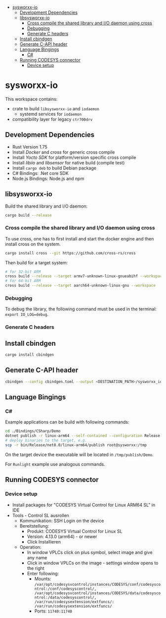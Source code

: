 <!--toc:start-->
- [sysworxx-io](#sysworxx-io)
  - [Development Dependencies](#development-dependencies)
  - [libsysworxx-io](#libsysworxx-io)
    - [Cross compile the shared library and I/O daemon using cross](#cross-compile-the-shared-library-and-io-daemon-using-cross)
    - [Debugging](#debugging)
    - [Generate C headers](#generate-c-headers)
  - [Install cbindgen](#install-cbindgen)
  - [Generate C-API header](#generate-c-api-header)
  - [Language Bingings](#language-bingings)
    - [C\#](#c)
  - [Running CODESYS connector](#running-codesys-connector)
    - [Device setup](#device-setup)
<!--toc:end-->

# sysworxx-io

This workspace contains:

- crate to build `libsysworxx-io` and `iodaemon`
  - systemd services for `iodaemon`
- compatibility layer for legacy `ctr700drv`

## Development Dependencies

- Rust Version 1.75
- Install *Docker* and *cross* for generic cross compile
- Install *Yocto SDK* for platform/version specific cross compile
- Install *libiio* and *libsensor* for native build (compile test)
- Install `cargo deb` to build Debian package
- C# Bindings: .Net core SDK
- Node.js Bindings: Node.js and npm

## libsysworxx-io

Build the shared library and I/O daemon:

~~~sh
cargo build --release
~~~

### Cross compile the shared library and I/O daemon using cross

To use cross, one has to first install and start the docker engine and then
install cross on the system.

~~~sh
cargo install cross --git https://github.com/cross-rs/cross
~~~

Then build for a target system:

~~~sh
# for 32-bit ARM
cross build --release --target armv7-unknown-linux-gnueabihf --workspace
# for 64-bit ARM
cross build --release --target aarch64-unknown-linux-gnu --workspace
~~~

### Debugging

To debug the library, the following command must be used in the terminal:
`export IO_LOG=debug`.

### Generate C headers

## Install cbindgen

~~~sh
cargo install cbindgen
~~~

## Generate C-API header

~~~sh
cbindgen --config cbindgen.toml --output <DESTINATION_PATH>/sysworxx_io.h
~~~

## Language Bingings

### C\#

Example applications can be build with following commands:

```sh
cd ./Bindings/CSharp/Demo
dotnet publish -r linux-arm64 --self-contained --configuration Release
# deploy binaries to the target, e.g.
scp -r bin/Release/net8.0/linux-arm64/publish root@sysworxx:/tmp
```

On the target device the executable will be located in `/tmp/publish/Demo`.

For `Runlight` example use analogous commands.

## Running CODESYS connector

### Device setup

- Install packages for "CODESYS Virtual Control for Linux ARM64 SL" in IDE
- Tools - Control SL ausrollen
  - Kommunikation: SSH Login on the device
  - Bereitstellung:
    - Produkt: CODESYS Virtual Control for Linux SL
    - Version: 4.13.0 (arm64) - or newer
    - Click Installieren
  - Operation:
    - In window VPLCs click on plus symbol, select image and give any name
    - Click in window VPLCs on the image - settings window opens to the right
    - Enter following:
      - Mounts: `/var/opt/codesysvcontrol/instances/CODESYS/conf/codesyscontrol:/conf/codesyscontrol/, /var/opt/codesysvcontrol/instances/CODESYS/data/codesyscontrol:/data/codesyscontrol/,  /var/run/codesysextension/extfuncs/: /var/run/codesysextension/extfuncs/`
      - Ports: `11740:11740`
